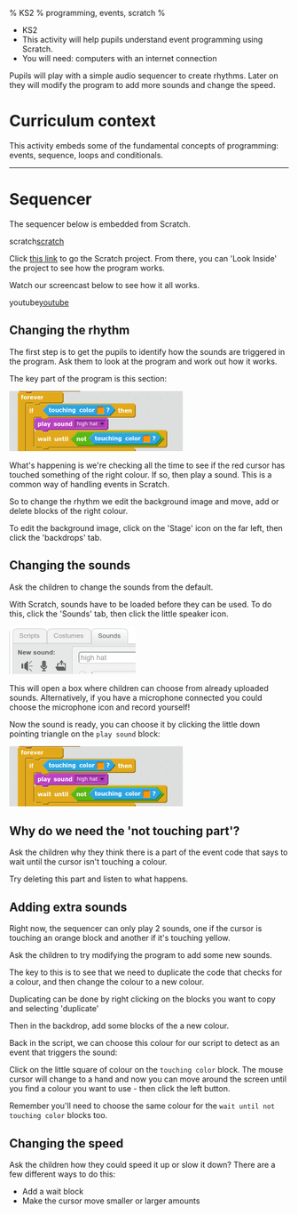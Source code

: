 % KS2
% programming, events, scratch 
%

* KS2
* This activity will help pupils understand event programming using Scratch.
* You will need: computers with an internet connection

Pupils will play with a simple audio sequencer to create rhythms. Later on they
will modify the program to add more sounds and change the speed.

# Curriculum context

This activity embeds some of the fundamental concepts of programming: events,
sequence, loops and conditionals.

----

# Sequencer

The sequencer below is embedded from Scratch.

scratch[scratch](48298470)

Click [this link](http://scratch.mit.edu/projects/48298470/) to go the Scratch project.  From there, you can 'Look Inside' the project to see how the program works.

Watch our screencast below to see how it all works.

youtube[youtube](https://www.youtube.com/embed/nTRbCdcVukk)

## Changing the rhythm

The first step is to get the pupils to identify how the sounds are triggered in
the program. Ask them to look at the program and work out how it works.

The key part of the program is this section:

![event loop](/assets/images/sequencer/event_loop.png)

What's happening is we're checking all the time to see if the red cursor has
touched something of the right colour. If so, then play a sound. This is a
common way of handling events in Scratch. 

So to change the rhythm we edit the background image and move, add or delete
blocks of the right colour.

To edit the background image, click on the 'Stage' icon on the far left, then
click the 'backdrops' tab.

## Changing the sounds

Ask the children to change the sounds from the default. 

With Scratch, sounds have to be loaded before they can be used. To do this,
click the 'Sounds' tab, then click the little speaker icon.

![sounds](/assets/images/sequencer/sounds.png)

This will open a box where children can choose from already uploaded sounds.
Alternatively, if you have a microphone connected you could choose the
microphone icon and record yourself!

Now the sound is ready, you can choose it by clicking the little down pointing
triangle on the `play sound` block:

![event loop](/assets/images/sequencer/event_loop.png)

## Why do we need the 'not touching part'?

Ask the children why they think there is a part of the event code that says to
wait until the cursor isn't touching a colour.

Try deleting this part and listen to what happens.

## Adding extra sounds

Right now, the sequencer can only play 2 sounds, one if the cursor is touching
an orange block and another if it's touching yellow.

Ask the children to try modifying the program to add some new sounds.

The key to this is to see that we need to duplicate the code that checks for a
colour, and then change the colour to a new colour.

Duplicating can be done by right clicking on the blocks you want to copy and
selecting 'duplicate'

Then in the backdrop, add some blocks of the a new colour. 

Back in the script, we can choose this colour for our script to detect as an
event that triggers the sound: 

Click on the little square of colour on the `touching
color` block. The mouse cursor will change to a hand and now you can move around
the screen until you find a colour you want to use - then click the left button.

Remember you'll need to choose the same colour for the `wait until not touching
color` blocks too.

## Changing the speed

Ask the children how they could speed it up or slow it down? There are a few
different ways to do this:

* Add a wait block 
* Make the cursor move smaller or larger amounts


